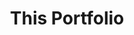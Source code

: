 ---
title: This Portfolio
description: The site you are looking at right now is built using Jigsaw, a static site generator which utilizes Laravel Blade components and markdown files. It also incorporates Tailwind.css, Vue.js and Torchlight.dev for code highlighting.
github: https://github.com/isAdamBailey/portfolio-3
---